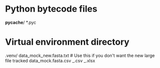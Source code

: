 # Python bytecode files

**pycache**/
\*.pyc

# Virtual environment directory

.venv/
data_mock_new.fasta.txt # Use this if you don't want the new large file tracked
data_mock.fasta.csv
_.csv
_.xlsx
